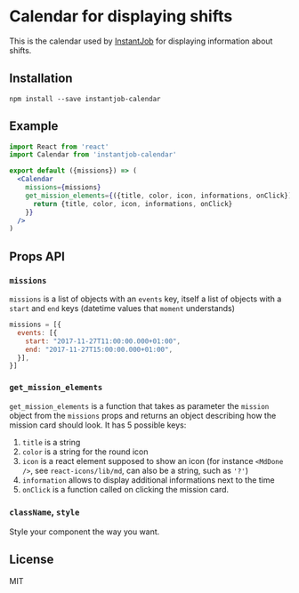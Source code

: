 # Calendar for displaying shifts

This is the calendar used by [InstantJob](https://instantjob.fr) for displaying information about shifts.

## Installation

`npm install --save instantjob-calendar`

## Example

```jsx
import React from 'react'
import Calendar from 'instantjob-calendar'

export default ({missions}) => (
  <Calendar
    missions={missions}
    get_mission_elements={({title, color, icon, informations, onClick}) => {
      return {title, color, icon, informations, onClick}
    }}
  />
)
```

## Props API

### `missions`

`missions` is a list of objects with an `events` key, itself a list of objects with
a `start` and `end` keys (datetime values that `moment` understands)

```js
missions = [{
  events: [{
    start: "2017-11-27T11:00:00.000+01:00",
    end: "2017-11-27T15:00:00.000+01:00",
  }],
}]
```

### `get_mission_elements`

`get_mission_elements` is a function that takes as parameter the `mission` object
from the `missions` props and returns an object describing how the mission card
should look. It has 5 possible keys:
1. `title` is a string
2. `color` is a string for the round icon
3. `icon` is a react element supposed to show an icon (for instance `<MdDone />`,
   see `react-icons/lib/md`, can also be a string, such as `'?'`)
4. `information` allows to display additional informations next to the time
5. `onClick` is a function called on clicking the mission card.

### `className`, `style`

Style your component the way you want.

## License

MIT
